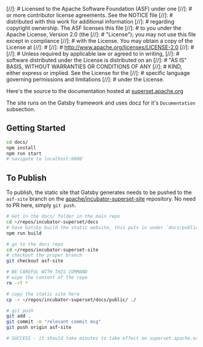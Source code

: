 [//]: # Licensed to the Apache Software Foundation (ASF) under one
[//]: # or more contributor license agreements.  See the NOTICE file
[//]: # distributed with this work for additional information
[//]: # regarding copyright ownership.  The ASF licenses this file
[//]: # to you under the Apache License, Version 2.0 (the
[//]: # "License"); you may not use this file except in compliance
[//]: # with the License.  You may obtain a copy of the License at
[//]: #
[//]: # http://www.apache.org/licenses/LICENSE-2.0
[//]: #
[//]: # Unless required by applicable law or agreed to in writing,
[//]: # software distributed under the License is distributed on an
[//]: # "AS IS" BASIS, WITHOUT WARRANTIES OR CONDITIONS OF ANY
[//]: # KIND, either express or implied.  See the License for the
[//]: # specific language governing permissions and limitations
[//]: # under the License.

Here's the source to the documentation hosted at
<a href="https://superset.apache.org">superset.apache.org</a>

The site runs on the Gatsby framework and uses docz for it's
`Documentation` subsection.


## Getting Started

```bash
cd docs/
npm install
npm run start
# navigate to localhost:8000`
```

## To Publish

To publish, the static site that Gatsby generates needs to be pushed
to the `asf-site` branch on the
[apache/incubator-superset-site](https://github.com/apache/incubator-superset-site/)
repository. No need to PR here, simply `git push`.

```bash
# Get in the docs/ folder in the main repo
cd ~/repos/incubator-superset/docs
# have Gatsby build the static website, this puts in under `docs/public`
npm run build

# go to the docs repo
cd ~/repos/incubator-superset-site
# checkout the proper branch
git checkout asf-site

# BE CAREFUL WITH THIS COMMAND
# wipe the content of the repo
rm -rf *

# copy the static site here
cp -r ~/repos/incubator-superset/docs/public/ ./

# git push
git add .
git commit -m "relevant commit msg"
git push origin asf-site

# SUCCESS - it should take minutes to take effect on superset.apache.org
```
